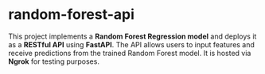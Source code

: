 # random-forest-api
This project implements a **Random Forest Regression model** and deploys it as a **RESTful API** using **FastAPI**. The API allows users to input features and receive predictions from the trained Random Forest model. It is hosted via **Ngrok** for testing purposes.
